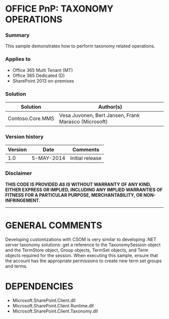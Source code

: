 # OFFICE PnP: TAXONOMY OPERATIONS #

### Summary ###
This sample demonstrates how to perform taxonomy related operations.

### Applies to ###
-  Office 365 Multi Tenant (MT)
-  Office 365 Dedicated (D)
-  SharePoint 2013 on-premises

### Solution ###
Solution | Author(s)
---------|----------
Contoso.Core.MMS | Vesa Juvonen, Bert Jansen, Frank Marasco (Microsoft)

### Version history ###
Version  | Date | Comments
---------| -----| --------
1.0  | 5-MAY-2014 | Initial release

### Disclaimer ###
**THIS CODE IS PROVIDED *AS IS* WITHOUT WARRANTY OF ANY KIND, EITHER EXPRESS OR IMPLIED, INCLUDING ANY IMPLIED WARRANTIES OF FITNESS FOR A PARTICULAR PURPOSE, MERCHANTABILITY, OR NON-INFRINGEMENT.**

----------

# GENERAL COMMENTS #
Developing customizations with CSOM is very similar to developing .NET server taxonomy solutions: get a reference to the TaxonomySession object and the TermStore object, Group objects, TermSet objects, and Term objects required for the session. When executing this sample, ensure that the account has the appropriate permissions to create new term set groups and terms.

# DEPENDENCIES #
-  Microsoft.SharePoint.Client.dll
-  Microsoft.SharePoint.Client.Runtime.dll
-  Microsoft.SharePoint.Client.Taxonomy.dll